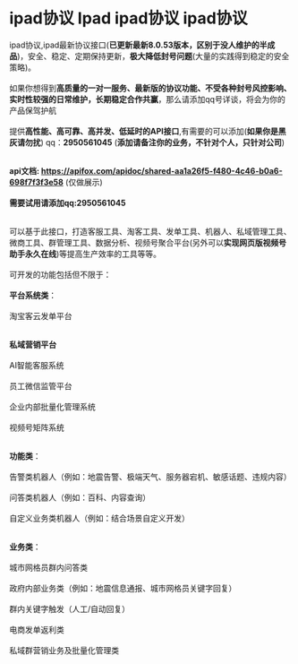 # ipad协议 Ipad ipad协议 ipad协议
ipad协议,ipad最新协议接口(**已更新最新8.0.53版本，区别于没人维护的半成品**)，安全、稳定、定期保持更新，**极大降低封号问题**(大量的实践得到稳定的安全策略)。<br><br>
如果你想得到**高质量的一对一服务、最新版的协议功能、不受各种封号风控影响、实时性较强的日常维护，长期稳定合作共赢**，那么请添加qq号详谈，将会为你的产品保驾护航<br><br>
提供**高性能、高可靠、高并发、低延时的API接口**,有需要的可以添加(**如果你是黑灰请勿扰**) qq：**2950561045** (**添加请备注你的业务，不针对个人，只针对公司**)<br><br>

**api文档: https://apifox.com/apidoc/shared-aa1a26f5-f480-4c46-b0a6-698f7f3f3e58** (仅做展示)<br><br>
**需要试用请添加qq:2950561045**<br><br>

可以基于此接口，打造客服工具、淘客工具、发单工具、机器人、私域管理工具、微商工具、群管理工具、数据分析、视频号聚合平台(另外可以**实现网页版视频号助手永久在线**)等提高生产效率的工具等等。<br><br>
可开发的功能包括但不限于：<br><br>
**平台系统类**：<br><br>
淘宝客云发单平台<br><br>

**私域营销平台**<br><br>
AI智能客服系统<br><br>
员工微信监管平台<br><br>
企业内部批量化管理系统<br><br>
视频号矩阵系统<br><br>

**功能类**：<br><br>
告警类机器人（例如：地震告警、极端天气、服务器宕机、敏感话题、违规内容）<br><br>
问答类机器人（例如：百科、内容查询）<br><br>
自定义业务类机器人（例如：结合场景自定义开发）<br><br>

**业务类**：<br><br>
城市网格员群内问答类<br><br>
政府内部业务类（例如：地震信息通报、城市网格员关键字回复）<br><br>
群内关键字触发（人工/自动回复）<br><br>
电商发单返利类<br><br>
私域群营销业务及批量化管理类<br><br>


















